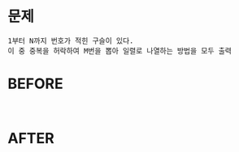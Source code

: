 # 문제

<pre>
1부터 N까지 번호가 적힌 구슬이 있다.
이 중 중복을 허락하여 M번을 뽑아 일렬로 나열하는 방법을 모두 출력
</pre>

# BEFORE

<pre>

</pre>

# AFTER

<pre>

</pre>
